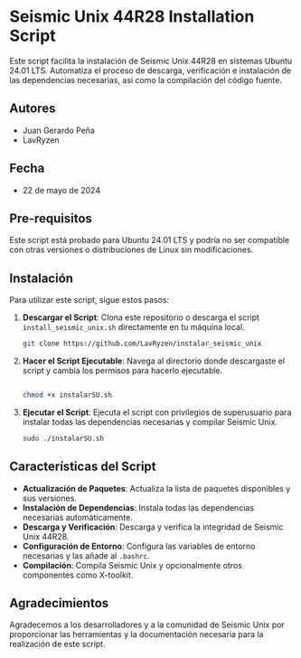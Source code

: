 # Seismic Unix 44R28 Installation Script

Este script facilita la instalación de Seismic Unix 44R28 en sistemas Ubuntu 24.01 LTS. Automatiza el proceso de descarga, verificación e instalación de las dependencias necesarias, así como la compilación del código fuente.

## Autores

- Juan Gerardo Peña
- LavRyzen

## Fecha

- 22 de mayo de 2024

## Pre-requisitos

Este script está probado para Ubuntu 24.01 LTS y podría no ser compatible con otras versiones o distribuciones de Linux sin modificaciones.

## Instalación

Para utilizar este script, sigue estos pasos:

1. **Descargar el Script**: Clona este repositorio o descarga el script `install_seismic_unix.sh` directamente en tu máquina local.

    ```bash
    git clone https://github.com/LavRyzen/instalar_seismic_unix
    ```

2. **Hacer el Script Ejecutable**: Navega al directorio donde descargaste el script y cambia los permisos para hacerlo ejecutable.

    ```bash
    
    chmod +x instalarSU.sh
    ```

3. **Ejecutar el Script**: Ejecuta el script con privilegios de superusuario para instalar todas las dependencias necesarias y compilar Seismic Unix.

    ```bash
    sudo ./instalarSU.sh
    ```

## Características del Script

- **Actualización de Paquetes**: Actualiza la lista de paquetes disponibles y sus versiones.
- **Instalación de Dependencias**: Instala todas las dependencias necesarias automáticamente.
- **Descarga y Verificación**: Descarga y verifica la integridad de Seismic Unix 44R28.
- **Configuración de Entorno**: Configura las variables de entorno necesarias y las añade al `.bashrc`.
- **Compilación**: Compila Seismic Unix y opcionalmente otros componentes como X-toolkit.


## Agradecimientos

Agradecemos a los desarrolladores y a la comunidad de Seismic Unix por proporcionar las herramientas y la documentación necesaria para la realización de este script.
